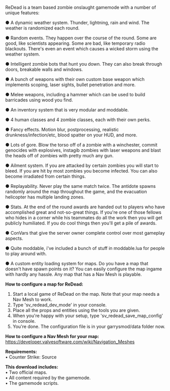 ReDead is a team based zombie onslaught gamemode with a number of unique features:


● A dynamic weather system. Thunder, lightning, rain and wind. The weather is randomized each round.

● Random events. They happen over the course of the round. Some are good, like scientists appearing. Some are bad, like temporary radio blackouts. There's even an event which causes a wicked storm using the weather system.

● Intelligent zombie bots that hunt you down. They can also break through doors, breakable walls and windows.

● A bunch of weapons with their own custom base weapon which implements scoping, laser sights, bullet penetration and more. 

● Melee weapons, including a hammer which can be used to build barricades using wood you find.

● An inventory system that is very modular and moddable.

● 4 human classes and 4 zombie classes, each with their own perks.

● Fancy effects. Motion blur, postprocessing, realistic drunkness/infection/etc, blood spatter on your HUD, and more.

● Lots of gore. Blow the torso off of a zombie with a winchester, commit genocides with explosives, instagib zombies with laser weapons and blast the heads off of zombies with pretty much any gun.

● Ailment system. If you are attacked by certain zombies you will start to bleed. If you are hit by most zombies you become infected. You can also become irradiated from certain things.

● Replayability. Never play the same match twice. The antidote spawns randomly around the map throughout the game, and the evacuation helicopter has multiple landing zones.

● Stats. At the end of the round awards are handed out to players who have accomplished great and not-so-great things. If you're one of those fellows who hides in a corner while his teammates do all the work then you will get publicly humiliated. If you do cool things then you'll get a pile of awards.

● ConVars that give the server owner complete control over most gameplay aspects.

● Quite moddable, i've included a bunch of stuff in moddable.lua for people to play around with.

● A custom entity loading system for maps. Do you have a map that doesn't have spawn points on it? You can easily configure the map ingame with hardly any hassle. Any map that has a Nav Mesh is playable.


**How to configure a map for ReDead:**
1. Start a local game of ReDead on the map. Note that your map needs a Nav Mesh to work.
2. Type 'sv_redead_dev_mode' in your console.
3. Place all the props and entities using the tools you are given.
4. When you're happy with your setup, type 'sv_redead_save_map_config' in console. 
5. You're done. The configuration file is in your garrysmod/data folder now.


**How to configure a Nav Mesh for your map:**<br>
https://developer.valvesoftware.com/wiki/Navigation_Meshes


**Requirements:**<br>
• Counter Strike: Source


**This download includes:**<br>
• Two official maps.<br>
• All content required by the gamemode.<br>
• The gamemode scripts.
